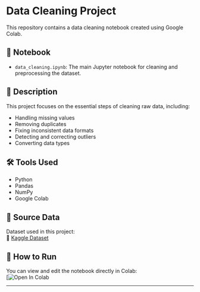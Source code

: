 # Data Cleaning Project

This repository contains a data cleaning notebook created using Google Colab.

## 📄 Notebook

- `data_cleaning.ipynb`: The main Jupyter notebook for cleaning and preprocessing the dataset.

## 📌 Description

This project focuses on the essential steps of cleaning raw data, including:
- Handling missing values
- Removing duplicates
- Fixing inconsistent data formats
- Detecting and correcting outliers
- Converting data types

## 🛠 Tools Used

- Python
- Pandas
- NumPy
- Google Colab

## 📂 Source Data

Dataset used in this project:  
🔗 [Kaggle Dataset](https://www.kaggle.com/datasets/amruthayenikonda/dirty-dataset-to-practice-data-cleaning)

## 🚀 How to Run

You can view and edit the notebook directly in Colab:  
[![Open In Colab]([https://colab.research.google.com/github/JayaSai-06/data_cleaning/blob/main/data_cleaning.ipynb](https://colab.research.google.com/drive/1ddYCheO2cVYwzQ1lHeztaX_QEsVj9-hm?usp=drive_link))

---
